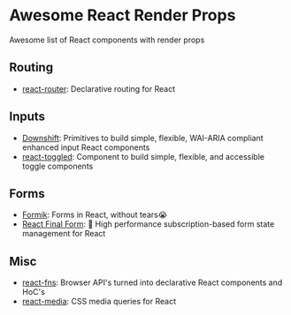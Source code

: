 # Awesome React Render Props

Awesome list of React components with render props


## Routing

- [react-router](https://github.com/reacttraining/react-router): Declarative routing for React

## Inputs

- [Downshift](https://github.com/paypal/downshift): Primitives to build simple, flexible, WAI-ARIA compliant enhanced input React components
- [react-toggled](https://github.com/kentcdodds/react-toggled): Component to build simple, flexible, and accessible toggle components

## Forms

- [Formik](https://github.com/jaredpalmer/formik): Forms in React, without tears😭
- [React Final Form](https://github.com/erikas/react-final-form): 🏁 High performance subscription-based form state management for React


## Misc

- [react-fns](https://github.com/jaredpalmer/fns): Browser API's turned into declarative React components and HoC's
- [react-media](https://github.com/reacttraining/react-media): CSS media queries for React
